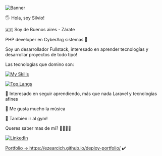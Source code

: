 
![Banner](https://user-images.githubusercontent.com/97700576/205511069-c8d5dfae-a0ba-44f5-9d5d-ae14c08b2aae.png)

🖐️ Hola, soy Silvio!

:argentina: Soy de Buenos aires - Zárate

PHP developer en CyberArg sistemas 💼 

Soy un desarrollador Fullstack, interesado en aprender tecnologías y desarrollar proyectos de todo tipo! 

Las tecnologías que domino son:

[![My Skills](https://skillicons.dev/icons?i=js,html,css,bootstrap,mysql,php,laravel,jquery)](https://skillicons.dev)

[![Top Langs](https://github-readme-stats.vercel.app/api/top-langs/?username=EzeArcich&layout=compact)](https://github.com/EzeArcich/github-readme-stats)

📘 Interesado en seguir aprendiendo, más que nada Laravel y tecnologías afines

🎸 Me gusta mucho la música

💪 Tambien ir al gym!


Queres saber mas de mi? 🔽🔽🔽🔽

<a href="https://www.linkedin.com/in/silvio-arcich-5629841ba/" target="_blank"><img alt="LinkedIn" src="https://img.shields.io/badge/linkedin-%230077B5.svg?&style=for-the-badge&logo=linkedin&logoColor=white" />

Portfolio -> https://ezearcich.github.io/deploy-portfolio/ :heavy_check_mark:
